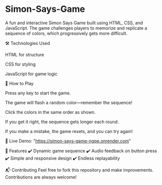 # Simon-Says-Game

A fun and interactive Simon Says Game built using HTML, CSS, and JavaScript. The game challenges players to memorize and replicate a sequence of colors, which progressively gets more difficult.

🛠️ Technologies Used

HTML for structure

CSS for styling

JavaScript for game logic

🎯 How to Play

Press any key to start the game.

The game will flash a random color—remember the sequence!

Click the colors in the same order as shown.

If you get it right, the sequence gets longer each round.

If you make a mistake, the game resets, and you can try again!

🚀 Live Demo: "https://simon-says-game-ngpe.onrender.com"

📌 Features
✔️ Dynamic game sequence
✔️ Audio feedback on button press
✔️ Simple and responsive design
✔️ Endless replayability

📬 Contributing
Feel free to fork this repository and make improvements. Contributions are always welcome!